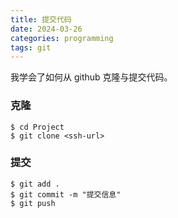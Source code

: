 ```yaml
---
title: 提交代码
date: 2024-03-26
categories: programming
tags: git
---
```


我学会了如何从 github 克隆与提交代码。

### 克隆

```shell
$ cd Project
$ git clone <ssh-url>
```

### 提交

```shell
$ git add .
$ git commit -m "提交信息"
$ git push
```

